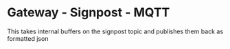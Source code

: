 Gateway - Signpost - MQTT
=======================

This takes internal buffers on the signpost topic and publishes
them back as formatted json
